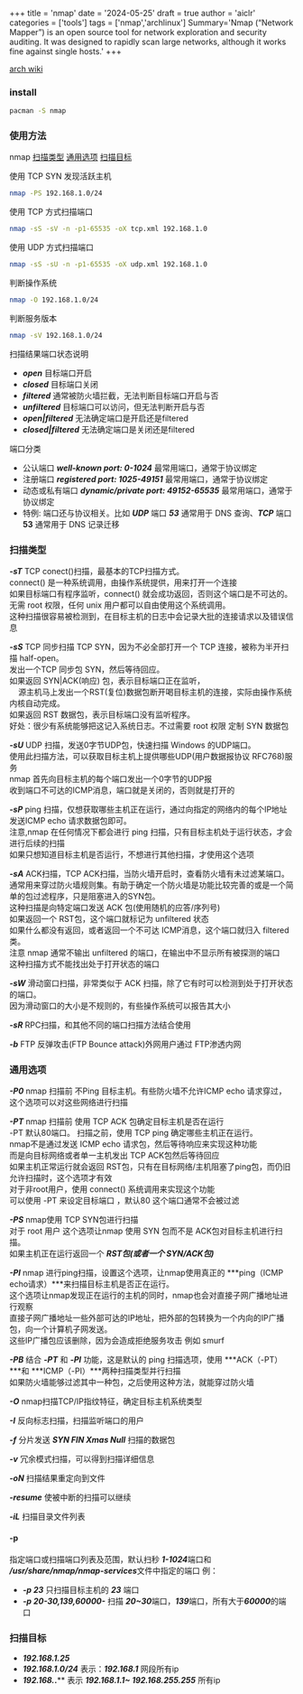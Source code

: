 +++
title = 'nmap'
date = '2024-05-25'
draft = true
author = 'aiclr'
categories = ['tools']
tags = ['nmap','archlinux']
Summary='Nmap (“Network Mapper”) is an open source tool for network exploration and security auditing. It was designed to rapidly scan large networks, although it works fine against single hosts.'
+++

[arch wiki](https://wiki.archlinux.org/title/Nmap)

### install

```sh
pacman -S nmap
```

### 使用方法

nmap [扫描类型](#扫描类型) [通用选项](#通用选项) [扫描目标](#扫描目标)

使用 TCP SYN 发现活跃主机
```sh
nmap -PS 192.168.1.0/24
```
使用 TCP 方式扫描端口
```sh
nmap -sS -sV -n -p1-65535 -oX tcp.xml 192.168.1.0
```
使用 UDP 方式扫描端口
```sh
nmap -sS -sU -n -p1-65535 -oX udp.xml 192.168.1.0
```
判断操作系统
```sh
nmap -O 192.168.1.0/24
```
判断服务版本
```sh
nmap -sV 192.168.1.0/24
```

扫描结果端口状态说明
- ***open*** 目标端口开启
- ***closed*** 目标端口关闭
- ***filtered*** 通常被防火墙拦截，无法判断目标端口开启与否
- ***unfiltered*** 目标端口可以访问，但无法判断开启与否
- ***open|filtered*** 无法确定端口是开启还是filtered
- ***closed|filtered*** 无法确定端口是关闭还是filtered

端口分类
- 公认端口 ***well-known port: 0-1024*** 最常用端口，通常于协议绑定
- 注册端口 ***registered port: 1025-49151*** 最常用端口，通常于协议绑定
- 动态或私有端口 ***dynamic/private port: 49152-65535*** 最常用端口，通常于协议绑定
- 特例: 端口还与协议相关。比如 ***UDP*** 端口 ***53*** 通常用于 DNS 查询、***TCP*** 端口 **53** 通常用于 DNS 记录迁移

### 扫描类型

***-sT*** TCP conect()扫描，最基本的TCP扫描方式。 \
connect() 是一种系统调用，由操作系统提供，用来打开一个连接 \
如果目标端口有程序监听，connect() 就会成功返回，否则这个端口是不可达的。 \
无需 root 权限，任何 unix 用户都可以自由使用这个系统调用。 \
这种扫描很容易被检测到，在目标主机的日志中会记录大批的连接请求以及错误信息

***-sS*** TCP 同步扫描 TCP SYN，因为不必全部打开一个 TCP 连接，被称为半开扫描 half-open。 \
发出一个TCP 同步包 SYN，然后等待回应。 \
如果返回 SYN|ACK(响应) 包，表示目标端口正在监听， \
&nbsp;&nbsp;&nbsp;&nbsp;源主机马上发出一个RST(复位)数据包断开喝目标主机的连接，实际由操作系统内核自动完成。 \
如果返回 RST 数据包，表示目标端口没有监听程序。 \
好处：很少有系统能够把这记入系统日志。不过需要 root 权限 定制 SYN 数据包

***-sU***
UDP 扫描，发送0字节UDP包，快速扫描 Windows 的UDP端口。 \
使用此扫描方法，可以获取目标主机上提供哪些UDP(用户数据报协议 RFC768)服务 \
nmap 首先向目标主机的每个端口发出一个0字节的UDP报 \
收到端口不可达的ICMP消息，端口就是关闭的，否则就是打开的

***-sP*** ping 扫描，仅想获取哪些主机正在运行，通过向指定的网络内的每个IP地址发送ICMP echo 请求数据包即可。 \
注意,nmap 在任何情况下都会进行 ping 扫描，只有目标主机处于运行状态，才会进行后续的扫描 \
如果只想知道目标主机是否运行，不想进行其他扫描，才使用这个选项

***-sA*** ACK扫描，TCP ACK扫描，当防火墙开启时，查看防火墙有未过滤某端口。 \
通常用来穿过防火墙规则集。有助于确定一个防火墙是功能比较完善的或是一个简单的包过滤程序，只是阻塞进入的SYN包。 \
这种扫描是向特定端口发送 ACK 包(使用随机的应答/序列号) \
如果返回一个 RST包，这个端口就标记为 unfiltered 状态 \
如果什么都没有返回，或者返回一个不可达 ICMP消息，这个端口就归入 filtered 类。 \
注意 nmap 通常不输出 unfiltered 的端口，在输出中不显示所有被探测的端口 \
这种扫描方式不能找出处于打开状态的端口

***-sW*** 滑动窗口扫描，非常类似于 ACK 扫描，除了它有时可以检测到处于打开状态的端口。 \
因为滑动窗口的大小是不规则的，有些操作系统可以报告其大小

***-sR*** RPC扫描，和其他不同的端口扫描方法结合使用

***-b*** FTP 反弹攻击(FTP Bounce attack)外网用户通过 FTP渗透内网

### 通用选项

***-P0*** nmap 扫描前 不Ping 目标主机。有些防火墙不允许ICMP echo 请求穿过，这个选项可以对这些网络进行扫描

***-PT*** nmap 扫描前 使用 TCP ACK 包确定目标主机是否在运行 \
-PT 默认80端口。 扫描之前，使用 TCP ping 确定哪些主机正在运行。 \
nmap不是通过发送 ICMP echo 请求包，然后等待响应来实现这种功能 \
而是向目标网络或者单一主机发出 TCP ACK包然后等待回应 \
如果主机正常运行就会返回 RST包，只有在目标网络/主机阻塞了ping包，而仍旧允许扫描时，这个选项才有效 \
对于非root用户，使用 connect() 系统调用来实现这个功能 \
可以使用 -PT 来设定目标端口 ，默认80 这个端口通常不会被过滤

***-PS*** nmap使用 TCP SYN包进行扫描 \
对于 root 用户 这个选项让nmap 使用 SYN 包而不是 ACK包对目标主机进行扫描。 \
如果主机正在运行返回一个 ***RST包(或者一个 SYN/ACK包)***

***-PI*** nmap 进行ping扫描，设置这个选项，让nmap使用真正的 ***ping（ICMP echo请求）***来扫描目标主机是否正在运行。 \
这个选项让nmap发现正在运行的主机的同时，nmap也会对直接子网广播地址进行观察 \
直接子网广播地址一些外部可达的IP地址，把外部的包转换为一个内向的IP广播包，向一个计算机子网发送。\
这些IP广播包应该删除，因为会造成拒绝服务攻击 例如 smurf


***-PB*** 结合 ***-PT*** 和 ***-PI*** 功能，这是默认的 ping 扫描选项，使用 ***ACK（-PT）***和 ***ICMP（-PI）***两种扫描类型并行扫描 \
如果防火墙能够过滤其中一种包，之后使用这种方法，就能穿过防火墙

***-O*** nmap扫描TCP/IP指纹特征，确定目标主机系统类型

***-I*** 反向标志扫描，扫描监听端口的用户

***-f*** 分片发送 ***SYN FIN Xmas Null*** 扫描的数据包

***-v*** 冗余模式扫描，可以得到扫描详细信息

***-oN*** 扫描结果重定向到文件

***-resume*** 使被中断的扫描可以继续

***-iL*** 扫描目录文件列表

#### -p

指定端口或扫描端口列表及范围，默认扫秒 ***1-1024***端口和 ***/usr/share/nmap/nmap-services***文件中指定的端口
例：
- ***-p 23*** 只扫描目标主机的 ***23*** 端口
- ***-p 20-30,139,60000-*** 扫描 ***20~30***端口，***139***端口，所有大于***60000***的端口

### 扫描目标

- ***192.168.1.25***
- ***192.168.1.0/24*** 表示：***192.168.1*** 网段所有ip
- ***192.168.*.**** 表示 ***192.168.1.1~ 192.168.255.255*** 所有ip